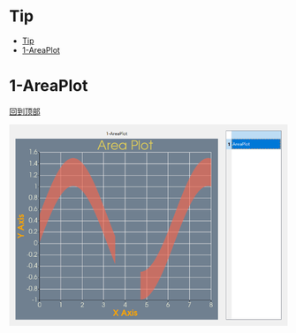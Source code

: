 # Tip

- [Tip](#tip)
- [1-AreaPlot](#1-areaplot)


# 1-AreaPlot

[回到顶部](#Tip)

![image-20250909102419084](README.assets/image-20250909102419084.png)